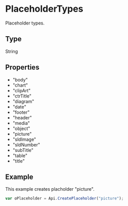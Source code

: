 # PlaceholderTypes

Placeholder types.

## Type

String

## Properties

- "body"
- "chart"
- "clipArt"
- "ctrTitle"
- "diagram"
- "date"
- "footer"
- "header"
- "media"
- "object"
- "picture"
- "sldImage"
- "sldNumber"
- "subTitle"
- "table"
- "title"

## Example

This example creates placholder "picture".

```javascript
var oPlaceholder = Api.CreatePlaceholder("picture");
```
